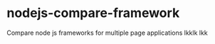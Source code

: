 nodejs-compare-framework
========================

Compare node js frameworks for multiple page applications 
lkklk
lkk
